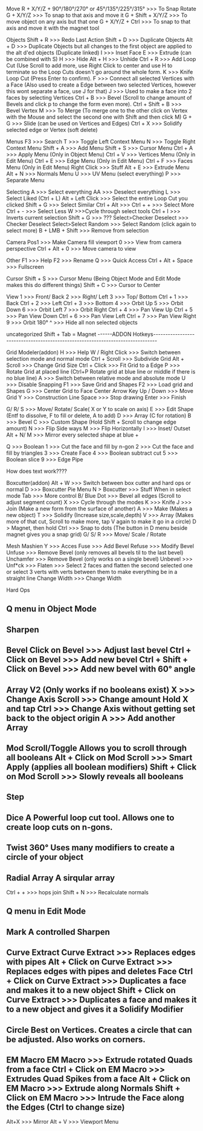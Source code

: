 Move
R + X/Y/Z + 90°/180°/270° or 45°/135°/225°/315° >>> To Snap Rotate
G + X/Y/Z >>> To snap to that axis and move it
G + Shift + X/Y/Z >>> To move object on any axis but that one
G + X/Y/Z + Ctrl >>> To snap to that axis and move it with the magnet tool

Objects
Shift + R >>> Redo Last Action
Shift + D >>> Duplicate Objects
Alt + D >>> Duplicate Objects but all changes to the first object are applied to the alt d'ed objects (Duplicate linked)
I >>> Inset Face
E >>> Extrude (can be combined with S)
H >>> Hide
Alt + H >>> Unhide
Ctrl + R >>> Add Loop Cut (Use Scroll to add more, use Right Click to center and use H to terminate so the Loop Cuts doesn't go around the whole form.
K >>> Knife Loop Cut (Press Enter to confirm).
F >>> Connect all selected Vertices with a Face (Also used to create a Edge between two selected Vertices, however this wont separate a face, use J for that)
J >>> Used to make a face into 2 faces by selecting Vertices
Ctrl + B >>> Bevel (Scroll to change amount of Bevels and click p to change the form even more).
Ctrl + Shift + B >>> Bevel Vertex
M >>> To Merge (To merge one to the other click on Vertex with the Mouse and select the second one with Shift and then click M)
G + G >>> Slide (can be used on Vertices and Edges)
Ctrl + X >>> Solidify selected edge or Vertex (soft delete)

Menus
F3 >>> Search
T >>> Toggle Left Context Menu
N >>> Toggle Right Context Menu
Shift + A >>> Add Menu
Shift + S >>> Cursor Menu
Ctrl + A >>> Apply Menu (Only in Object Menu)
Ctrl + V >>> Vertices Menu (Only in Edit Menu)
Ctrl + E >>> Edge Menu (Only in Edit Menu)
Ctrl + F >>> Faces Menu (Only in Edit Menu)
Right Click >>> Stuff
Alt + E >>> Extrude Menu
Alt + N >>> Normals Menu
U >>> UV Menu (select everything)
P >>> Separate Menu

Selecting
A >>> Select everything
AA >>> Deselect everything
L >>> Select Liked (Ctrl + L)
Alt + Left Click >>> Select the entire Loop Cut you clicked
Shift + G >>> Select Similar
Ctrl + Alt >>>
Ctrl + + >>> Select More
Ctrl + - >>> Select Less
W >>>Cycle through select tools
Ctrl + I >>> Inverts current selection
Shift + G >>> ???
Select>Checker Deselect >>> Checker Deselect
Select>Select Random >>> Select Random (click again to select more)
B + LMB + Shift >>> Remove from selection

Camera
Pos1 >>> Make Camera fill viewport
0 >>> View from camera perspective
Ctrl + Alt + 0 >>> Move camera to view

Other
F1 >>> Help
F2 >>> Rename
Q >>> Quick Access
Ctrl + Alt + Space >>> Fullscreen

Cursor
Shift + S >>> Cursor Menu (Being Object Mode and Edit Mode makes this do different things)
Shift + C >>> Cursor to Center

View
1 >>> Front/ Back
2 >>> Right/ Left
3 >>> Top/ Bottom
Ctrl + 1 >>> Back
Ctrl + 2 >>> Left
Ctrl + 3 >>> Bottom
4 >>> Orbit Up
5 >>> Orbit Down
6 >>> Orbit Left
7 >>> Orbit Right
Ctrl + 4 >>> Pan View Up
Ctrl +  5 >>> Pan View Down
Ctrl +  6 >>> Pan View Left
Ctrl +  7 >>> Pan View Right
9 >>> Orbit 180°
^ >>> Hide all non selected objects

uncategorized
Shift + Tab = Magnet
------ADDON Hotkeys-------------------------------------------------------------------------------

Grid Modeler(addon)
H >>> Help
W / Right Click >>> Switch between selection mode and normal mode
Ctrl + Scroll >>> Subdivide Grid
Alt + Scroll >>> Change Grid Size
Ctrl + Click >>> Fit Grid to a Edge
P >>> Rotate Grid at placed line (Ctrl+P Rotate grid at blue line or middle if there is no blue line)
A >>> Switch between relative mode and absolute mode
U >>> Disable Snapping
F1 >>> Save Grid and Shapes
F2 >>> Load grid and Shapes
G >>> Center Grid to Face Center
Arrow Key Up / Down >>> Move Grid
Y >>> Construction Line
Space >>> Stop drawing
Enter >>> Finish

G/ R/ S >>> Move/ Rotate/ Scale( X or Y to scale on axis)
E >>> Edit Shape (Entf to dissolve, F to fill or delete, A to add)
D >>> Array (C for rotation)
B >>> Bevel
C >>> Custom Shape (Hold Shift + Scroll to change edge amount)
N >>> Flip Side ways
M >>> Flip Horizontally
I >>> Inset/ Outset
Alt + N/ M >>> Mirror every selected shape at blue +

Q >>> Boolean
1 >>> Cut the face and fill by n-gon
2 >>> Cut the face and fill by triangles
3 >>> Create Face
4 >>> Boolean subtract cut
5 >>> Boolean slice
9 >>> Edge Pipe

How does text work????


Boxcutter(addon)
Alt + W >>> Switch between box cutter and hard ops or normal
D >>> Boxcutter Pie Menu
N > Boxcutter >>> Stuff
When in select mode
Tab >>> More control
B/ Blue Dot >>> Bevel all edges (Scroll to adjust segment count)
X >>> Cycle through the modes
K >>> Knife
J >>> Join (Make a new form from the surface of another)
A >>> Make (Makes a new object)
T >>> Solidify (Increase size,scale,depth)
V >>> Array (Makes more of that cut, Scroll to make more, tap V again to make it go in a circle)
D > Magnet, then hold Ctrl >>> Snap to dots (The button in D menu beside magnet gives you a snap grid)
G/ S/ R >>> Move/ Scale / Rotate


Mesh Mashien
Y >>> Acces
Fuse >>> Add Bevel
Refuse >>> Modify Bevel
Unfuse >>> Remove Bevel (only removes all bevels til to the last bevel)
Unchamfer >>> Remove Bevel (only works on a single bevel)
Unbevel >>>
Unf*ck >>>
Flaten >>> Select 2 faces and flatten the second selected one or select 3 verts with verts between them to make everything be in a straight line
Change Width >>> Change Width


Hard Ops

Q menu in Object Mode
---
Sharpen
---
Bevel
Click on Bevel >>> Adjust last bevel
Ctrl + Click on Bevel >>> Add new bevel
Ctrl + Shift + Click on Bevel >>> Add new bevel with 60° angle
---
Array V2 (Only works if no booleans exist)
X >>> Change Axis
Scroll >>> Change amount
Hold X and tap Ctrl >>> Change Axis without getting set back to the object origin
A >>> Add another Array
---
Mod Scroll/Toggle
Allows you to scroll through all booleans
Alt + Click on Mod Scroll >>> Smart Apply (applies all boolean modifiers)
Shift + Click on Mod Scroll >>> Slowly reveals all booleans
---
Step
---
Dice
A Powerful loop cut tool. Allows one to create loop cuts on n-gons.
---
Twist 360°
Uses many modifiers to create a circle of your object
---
Radial Array
A sirqular array
---
Ctrl + + >>> hops join
Shift + N >>> Recalculate normals


Q menu in Edit Mode
---
Mark
A controlled Sharpen
---
Curve Extract
Curve Extract >>> Replaces edges with pipes
Alt + Click on Curve Extract >>> Replaces edges with pipes and deletes Face
Ctrl + Click on Curve Extract >>> Duplicates a face and makes it to a new object
Shift + Click on Curve Extract >>> Duplicates a face and makes it to a new object and gives it a Solidify Modifier
---
Circle
Best on Vertices. Creates a circle that can be adjusted. Also works on corners.
---
EM Macro
EM Macro >>> Extrude rotated Quads from a face
Ctrl + Click on EM Macro >>> Extrudes Quad Spikes from a face
Alt + Click on EM Macro >>> Extrude along Normals
Shift + Click on EM Macro >>> Intrude the Face along the Edges (Ctrl to change size)
---
Alt+X >>> Mirror
Alt + V >>> Viewport Menu
